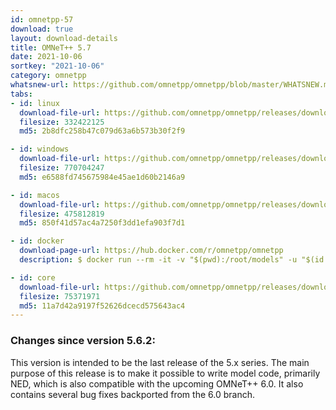 ```yaml
---
id: omnetpp-57
download: true
layout: download-details
title: OMNeT++ 5.7
date: 2021-10-06
sortkey: "2021-10-06"
category: omnetpp
whatsnew-url: https://github.com/omnetpp/omnetpp/blob/master/WHATSNEW.md#omnet-57-sept-2021
tabs:
- id: linux
  download-file-url: https://github.com/omnetpp/omnetpp/releases/download/omnetpp-5.7/omnetpp-5.7-src-linux.tgz
  filesize: 332422125
  md5: 2b8dfc258b47c079d63a6b573b30f2f9

- id: windows
  download-file-url: https://github.com/omnetpp/omnetpp/releases/download/omnetpp-5.7/omnetpp-5.7-src-windows.zip
  filesize: 770704247
  md5: e6588fd745675984e45ae1d60b2146a9

- id: macos
  download-file-url: https://github.com/omnetpp/omnetpp/releases/download/omnetpp-5.7/omnetpp-5.7-src-macosx.tgz
  filesize: 475812819
  md5: 850f41d57ac4a7250f3dd1efa903f7d1

- id: docker
  download-page-url: https://hub.docker.com/r/omnetpp/omnetpp
  description: $ docker run --rm -it -v "$(pwd):/root/models" -u "$(id -u):$(id -g)" omnetpp/omnetpp:u20.04-5.7

- id: core
  download-file-url: https://github.com/omnetpp/omnetpp/releases/download/omnetpp-5.7/omnetpp-5.7-src-core.tgz
  filesize: 75371971
  md5: 11a7d42a9197f52626dcecd575643ac4
---
```


### Changes since version 5.6.2:

This version is intended to be the last release of the 5.x series. The main purpose of
this release is to make it possible to write model code, primarily NED, which is also
compatible with the upcoming OMNeT++ 6.0. It also contains several bug fixes backported
from the 6.0 branch.
